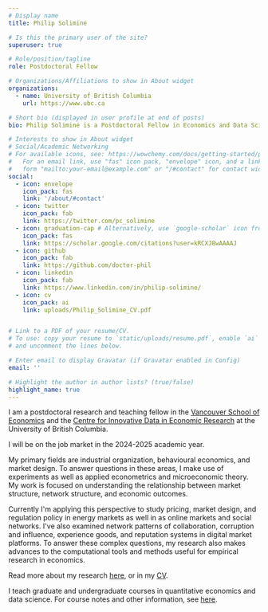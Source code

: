 ```yaml
---
# Display name
title: Philip Solimine

# Is this the primary user of the site?
superuser: true

# Role/position/tagline
role: Postdoctoral Fellow

# Organizations/Affiliations to show in About widget
organizations:
  - name: University of British Columbia
    url: https://www.ubc.ca

# Short bio (displayed in user profile at end of posts)
bio: Philip Solimine is a Postdoctoral Fellow in Economics and Data Science at the University of British Columbia

# Interests to show in About widget
# Social/Academic Networking
# For available icons, see: https://wowchemy.com/docs/getting-started/page-builder/#icons
#   For an email link, use "fas" icon pack, "envelope" icon, and a link in the
#   form "mailto:your-email@example.com" or "/#contact" for contact widget.
social:
  - icon: envelope
    icon_pack: fas
    link: '/about/#contact'
  - icon: twitter
    icon_pack: fab
    link: https://twitter.com/pc_solimine
  - icon: graduation-cap # Alternatively, use `google-scholar` icon from `ai` icon pack
    icon_pack: fas
    link: https://scholar.google.com/citations?user=kRCXJ8wAAAAJ
  - icon: github
    icon_pack: fab
    link: https://github.com/doctor-phil
  - icon: linkedin
    icon_pack: fab
    link: https://www.linkedin.com/in/philip-solimine/
  - icon: cv
    icon_pack: ai
    link: uploads/Philip_Solimine_CV.pdf


# Link to a PDF of your resume/CV.
# To use: copy your resume to `static/uploads/resume.pdf`, enable `ai` icons in `params.toml`,
# and uncomment the lines below.

# Enter email to display Gravatar (if Gravatar enabled in Config)
email: ''

# Highlight the author in author lists? (true/false)
highlight_name: true
---
```


I am a postdoctoral research and teaching fellow in the [Vancouver School of Economics](https://economics.ubc.ca/) and the [Centre for Innovative Data in Economic Research](https://economics.ubc.ca/cider/research-activity/) at the University of British Columbia.

I will be on the job market in the 2024-2025 academic year.

My primary fields are industrial organization, behavioural economics, and market design. To answer questions in these areas, I make use of experiments as well as applied econometrics and microeconomic theory. My work is focused on understanding the relationship between market structure, network structure, and economic outcomes.

Currently I'm applying this perspective to study pricing, market design, and regulation policy in energy markets as well in as online markets and social networks. I've also examined network patterns of collaboration, corruption and influence, experience goods, and reputation systems in digital market platforms. To answer these complex questions, my research also makes advances to the computational tools and methods useful for empirical research in economics.

Read more about my research [here](/research/), or in my [CV](uploads/Philip_Solimine_CV.pdf).

I teach graduate and undergraduate courses in quantitative economics and data science. For course notes and other information, see [here](/teaching/).

